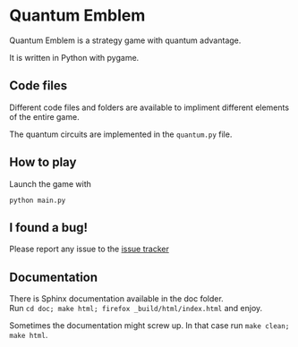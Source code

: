 Quantum Emblem
==========

Quantum Emblem is a strategy game with quantum advantage.

It is written in Python with pygame.

Code files
-----------

Different code files and folders are available to impliment different elements of the entire game.

The quantum circuits are implemented in the ```quantum.py``` file.

How to play
-----------

Launch the game with

```python main.py```

I found a bug!
--------------

Please report any issue to the [issue tracker](https://gitlab.com/Elinvention/ice-emblem/issues)

Documentation
-------------

There is Sphinx documentation available in the doc folder.  
Run `cd doc; make html; firefox _build/html/index.html` and enjoy.

Sometimes the documentation might screw up. In that case run `make clean; make html`.

